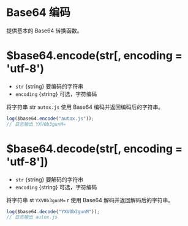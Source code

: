 # Base64 编码

提供基本的 Base64 转换函数。

# $base64.encode(str[, encoding = 'utf-8')

- `str` \{string} 要编码的字符串
- `encoding` \{string} 可选，字符编码

将字符串 str `autox.js` 使用 Base64 编码并返回编码后的字符串。

```js
log($base64.encode("autox.js"));
// 日志输出 YXV0b3gunM=
```

# $base64.decode(str[, encoding = 'utf-8'])

- `str` \{string} 要解码的字符串
- `encoding` \{string} 可选，字符编码

将字符串 st `YXV0b3gunM=` r 使用 Base64 解码并返回解码后的字符串。

```js
log($base64.decode("YXV0b3gunM"));
// 日志输出 autox.js
```
